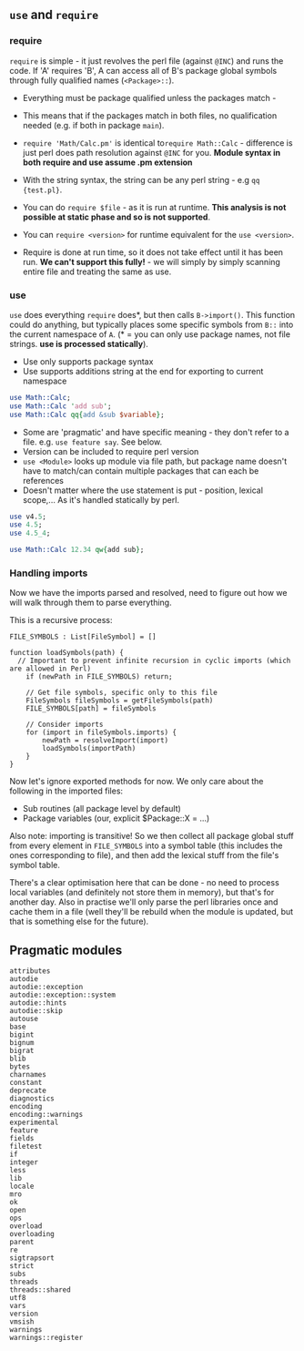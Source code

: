 ## `use` and `require`

### require

`require` is simple - it just revolves the perl file (against `@INC`) and runs the code. If 'A' requires 'B', A can access all of B's package global symbols through fully qualified names (`<Package>::`).

* Everything must be package qualified unless the packages match - 
* This means that if the packages match in both files, no qualification needed (e.g. if both in package `main`).

* `require 'Math/Calc.pm'` is identical to`require Math::Calc` - difference is just perl does path resolution against `@INC` for you. **Module syntax in both require and use assume .pm extension**

* With the string syntax, the string can be any perl string - e.g `qq {test.pl}`. 
* You can do `require $file` - as it is run at runtime. **This analysis is not possible at static phase and so is not supported**. 
* You can `require <version>` for runtime equivalent for the `use <version>`. 
* Require is done at run time, so it does not take effect until it has been run. **We can't support this fully!** - we will simply by simply scanning entire file and treating the same as use. 

### use

`use` does everything `require` does*, but then calls `B->import()`. This function could do anything, but typically places some specific symbols from `B::` into the current namespace of `A`.  (\*  = you can only use package names, not file strings. **use is processed statically**). 

* Use only supports package syntax
* Use supports additions string at the end for exporting to current namespace

```perl
use Math::Calc;
use Math::Calc 'add sub';
use Math::Calc qq{add &sub $variable};
```

* Some are 'pragmatic' and have specific meaning - they don't refer to a file. e.g. `use feature say`. See below.
* Version can be included to require perl version
* `use <Module>` looks up module via file path, but package name doesn't have to match/can contain multiple packages that can each be references
* Doesn't matter where the use statement is put - position, lexical scope,... As it's handled statically by perl.

```perl
use v4.5;
use 4.5;
use 4.5_4;

use Math::Calc 12.34 qw{add sub};
```



### Handling imports

Now we have the imports parsed and resolved, need to figure out how we will walk through them to parse everything.

This is a recursive process: 

```pseudocode
FILE_SYMBOLS : List[FileSymbol] = []

function loadSymbols(path) {
  // Important to prevent infinite recursion in cyclic imports (which are allowed in Perl)
	if (newPath in FILE_SYMBOLS) return;

	// Get file symbols, specific only to this file
	FileSymbols fileSymbols = getFileSymbols(path)
	FILE_SYMBOLS[path] = fileSymbols
	
	// Consider imports
	for (import in fileSymbols.imports) {
		newPath = resolveImport(import)
		loadSymbols(importPath)
	}
}
```

Now let's ignore exported methods for now.  We only care about the following in the imported files:

* Sub routines (all package level by default)
* Package variables (our, explicit $Package::X = ...)

Also note: importing is transitive! So we then collect all package global stuff from every element in `FILE_SYMBOLS` into a symbol table (this includes the ones corresponding to file), and then add the lexical stuff from the file's symbol table. 

There's a clear optimisation here that can be done - no need to process local variables (and definitely not store them in memory), but that's for another day. Also in practise we'll only parse the perl libraries once and cache them in a file (well they'll be rebuild when the module is updated, but that is something else for the future).

## Pragmatic modules

```
attributes
autodie
autodie::exception
autodie::exception::system
autodie::hints
autodie::skip
autouse
base
bigint
bignum
bigrat
blib
bytes
charnames
constant
deprecate
diagnostics
encoding
encoding::warnings
experimental
feature
fields
filetest
if
integer
less
lib
locale
mro
ok
open
ops
overload
overloading
parent
re
sigtrapsort
strict
subs
threads
threads::shared
utf8
vars
version
vmsish
warnings
warnings::register
```

